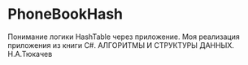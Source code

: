# PhoneBookHash 
Понимание логики HashTable через приложение.
Моя реализация приложения из книги C#. АЛГОРИТМЫ И СТРУКТУРЫ ДАННЫХ. Н.А.Тюкачев
